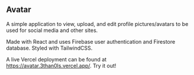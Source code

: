 ## Avatar

A simple application to view, upload, and edit profile pictures/avatars to be used for social media and other sites.

Made with React and uses Firebase user authentication and Firestore database. Styled with TailwindCSS.

A live Vercel deployment can be found at https://avatar.3than0ls.vercel.app/. Try it out!

